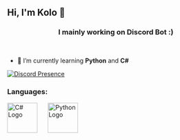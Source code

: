 ## Hi, I'm Kolo 👋

<h3 align="center">I mainly working on Discord Bot :)</h3><br>


- 🌱 I’m currently learning **Python** and **C#**

[![Discord Presence](https://lanyard.cnrad.dev/api/1270370648325099532)](https://discord.com/users/1270370648325099532)

<h3 align="left">Languages:</h3>
<p>
  <img src="https://upload.wikimedia.org/wikipedia/commons/b/bd/Logo_C_sharp.svg" alt="C# Logo" width="70" style="margin-right: 20px;"/>
  <img src="https://upload.wikimedia.org/wikipedia/commons/c/c3/Python-logo-notext.svg" alt="Python Logo" width="70"/>
</p>
